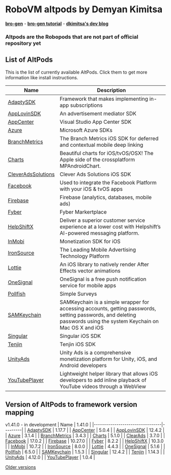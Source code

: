 # RoboVM altpods by Demyan Kimitsa
[**bro-gen**](https://github.com/dkimitsa/robovm-bro-gen) -
[**bro-gen tutorial**](https://dkimitsa.github.io/2017/10/19/bro-gen-tutorial/) -
[**dkimitsa's dev blog**](https://dkimitsa.github.io/)

### Altpods are the Robopods that are not part of official repository yet


## List of AltPods

This is the list of currently available AltPods. Click them to get more information like install instructions.

| Name                             | Description                                                                                                                                                        |
|----------------------------------|--------------------------------------------------------------------------------------------------------------------------------------------------------------------|
| [AdaptySDK](adapty/)             | Framework that makes implementing in-app subscriptions                                                                                                             |
| [AppLovinSDK](applovinsdk/)      | An advertisement mediator SDK                                                                                                                                      |
| [AppCenter](appcenter/)          | Visual Studio App Center SDK                                                                                                                                       |
| [Azure](azure/)                  | Microsoft Azure SDKs                                                                                                                                               |
| [BranchMetrics](branchmetrics/)  | The Branch Metrics iOS SDK for deferred and contextual mobile deep linking                                                                                         |
| [Charts](charts/)                | Beautiful charts for iOS/tvOS/OSX! The Apple side of the crossplatform MPAndroidChart.                                                                             |
| [CleverAdsSolutions](cleverads/) | Clever Ads Solutions iOS SDK                                                                                                                                       |
| [Facebook](facebook/)            | Used to integrate the Facebook Platform with your iOS & tvOS apps                                                                                                  |
| [Firebase](firebase/)            | Firebase (analytics, databases, mobile ads)                                                                                                                        |
| [Fyber](fyber/)                  | Fyber Markertplace                                                                                                                                                 |
| [HelpShiftX](helpshift/)         | Deliver a superior customer service experience at a lower cost with Helpshift’s AI-powered messaging platform.                                                     |
| [InMobi](inmobi/)                | Monetization SDK for iOS                                                                                                                                           |
| [IronSource](ironsource/)        | The Leading Mobile Advertising Technology Platform                                                                                                                 |
| [Lottie](lottie/)                | An iOS library to natively render After Effects vector animations                                                                                                  |
| [OneSignal](onesignal/)          | OneSignal is a free push notification service for mobile apps                                                                                                      |
| [Pollfish](pollfish/)            | Simple Surveys                                                                                                                                                     |
| [SAMKeychain](samkeychain/)      | SAMKeychain is a simple wrapper for accessing accounts, getting passwords, setting passwords, and deleting passwords using the system Keychain on Mac OS X and iOS |
| [Singular](singular/)            | Singular iOS SDK                                                                                                                                                   |
| [Tenjin](tenjin/)                | Tenjin iOS SDK                                                                                                                                                     |
| [UnityAds](unitryads/)           | Unity Ads is a comprehensive monetization platform for Unity, iOS, and Android developers                                                                          |
| [YouTubePlayer](youtube/)        | Lightweight helper library that allows iOS developers to add inline playback of YouTube videos through a WebView                                                   |


## Version of AltPods to framework version mapping

v1.41.0 - in development
| Name                            | 1.41.0  |
|---------------------------------|---------|
| [AdaptySDK](adapty/)            | 1.17.7  |
| [AppCenter](appcenter/)         | 5.0.4   |
| [AppLovinSDK](applovinsdk/)     | 12.4.2  |
| [Azure](azure/)                 | 3.1.4   |
| [BranchMetrics](branchmetrics/) | 3.4.3   |
| [Charts](charts/)               | 5.1.0   |
| [ClearAds](cleverads/)          | 3.7.0   |
| [Facebook](facebook/)           | 17.0.2  |
| [Firebase](firebase/)           | 10.27.0 |
| [Fyber](fyber/)                 | 8.2.2   |
| [HelpShiftX](helpshift/)        | 10.3.0  |
| [InMobi](inmobi/)               | 10.7.2  |
| [IronSource](ironsource/)       | 8.0.0   |
| [Lottie](lottie/)               | 4.4.3   |
| [OneSignal](onesignal/)         | 5.1.6   |
| [Pollfish](pollfish/)           | 6.5.0   |
| [SAMKeychain](samkeychain/)     | 1.5.3   |
| [Singular](singular/)           | 12.4.2  |
| [Tenjin](tenjin/)               | 1.14.3  |
| [UnityAds](unityads/)           | 4.12.0  |
| [YouTubePlayer](youtube/)       | 1.0.4   |

[Older versions](CHANGELOG.md)